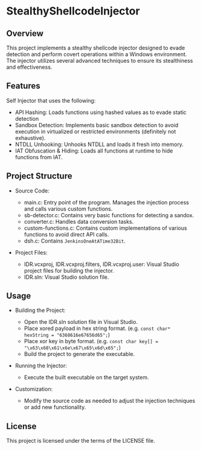 # StealthyShellcodeInjector
## Overview
This project implements a stealthy shellcode injector designed to evade detection and perform covert operations within a Windows environment. The injector utilizes several advanced techniques to ensure its stealthiness and effectiveness.

## Features
Self Injector that uses the following:
- API Hashing: Loads functions using hashed values as to evade static detection
- Sandbox Detection: Implements basic sandbox detection to avoid execution in virtualized or restricted environments (definitely not exhaustive).
- NTDLL Unhooking: Unhooks NTDLL and loads it fresh into memory.
- IAT Obfuscation & Hiding: Loads all functions at runtime to hide functions from IAT.

## Project Structure
- Source Code:
  - main.c: Entry point of the program. Manages the injection process and calls various custom functions.
  - sb-detector.c: Contains very basic functions for detecting a sandox.
  - converter.c: Handles data conversion tasks.
  - custom-functions.c: Contains custom implementations of various functions to avoid direct API calls.
  - dsh.c: Contains `JenkinsOneAtATime32Bit`.

- Project Files:
  - IDR.vcxproj, IDR.vcxproj.filters, IDR.vcxproj.user: Visual Studio project files for building the injector.
  - IDR.sln: Visual Studio solution file.

## Usage
- Building the Project:
  - Open the IDR.sln solution file in Visual Studio.
  - Place xored payload in hex string format. (e.g. `const char* hexString = "6368616e67656d65";`)
  - Place xor key in byte format. (e.g. `const char key[] = "\x63\x68\x61\x6e\x67\x65\x6d\x65";`) 
  - Build the project to generate the executable.

- Running the Injector:
  - Execute the built executable on the target system.

- Customization:
  - Modify the source code as needed to adjust the injection techniques or add new functionality.

## License

This project is licensed under the terms of the LICENSE file.
